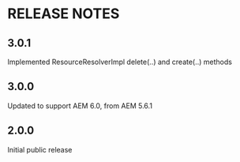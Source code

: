 # RELEASE NOTES

## 3.0.1

Implemented ResourceResolverImpl delete(..) and create(..) methods

## 3.0.0

Updated to support AEM 6.0, from AEM 5.6.1

## 2.0.0

Initial public release
